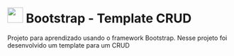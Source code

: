 # <img src="https://logonoid.com/images/thumbs/bootstrap-logo.png" width=35> Bootstrap - Template CRUD
Projeto para aprendizado usando o framework Bootstrap. Nesse projeto foi desenvolvido um template para um CRUD
